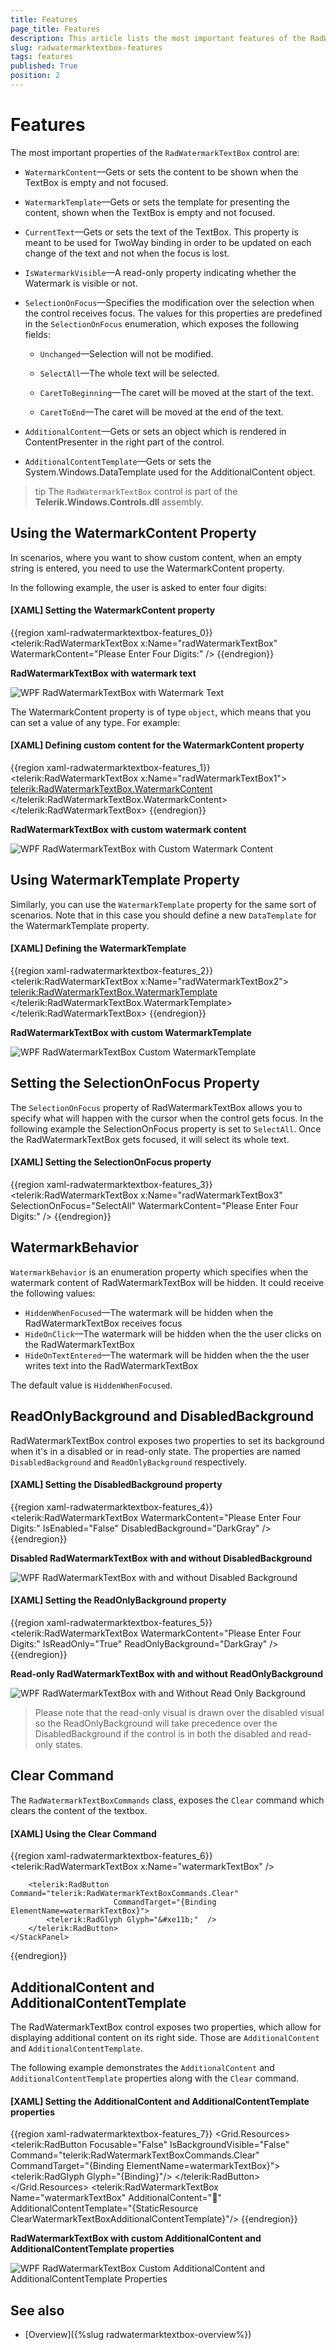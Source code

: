 ```yaml
---
title: Features
page_title: Features
description: This article lists the most important features of the RadWatermarkTextBox.
slug: radwatermarktextbox-features
tags: features
published: True
position: 2
---
```


# Features

The most important properties of the `RadWatermarkTextBox` control are:      

* `WatermarkContent`&mdash;Gets or sets the content to be shown when the TextBox is empty and not focused.

* `WatermarkTemplate`&mdash;Gets or sets the template for presenting the content, shown when the TextBox is empty and not focused.

* `CurrentText`&mdash;Gets or sets the text of the TextBox. This property is meant to be used for TwoWay binding in order to be updated on each change of the text and not when the focus is lost.

* `IsWatermarkVisible`&mdash;A read-only property indicating whether the Watermark is visible or not.

* `SelectionOnFocus`&mdash;Specifies the modification over the selection when the control receives focus. The values for this properties are predefined in the `SelectionOnFocus` enumeration, which exposes the following fields:

	* `Unchanged`&mdash;Selection will not be modified.

	* `SelectAll`&mdash;The whole text will be selected.

	* `CaretToBeginning`&mdash;The caret will be moved at the start of the text.

	* `CaretToEnd`&mdash;The caret will be moved at the end of the text.

* `AdditionalContent`&mdash;Gets or sets an object which is rendered in ContentPresenter in the right part of the control.

* `AdditionalContentTemplate`&mdash;Gets or sets the System.Windows.DataTemplate used for the AdditionalContent object.

>tip The `RadWatermarkTextBox` control is part of the __Telerik.Windows.Controls.dll__ assembly.

## Using the WatermarkContent Property

In scenarios, where you want to show custom content, when an empty string is entered, you need to use the WatermarkContent property.

In the following example, the user is asked to enter four digits:

#### __[XAML] Setting the WatermarkContent property__
{{region xaml-radwatermarktextbox-features_0}}
	<telerik:RadWatermarkTextBox x:Name="radWatermarkTextBox" WatermarkContent="Please Enter Four Digits:" />
{{endregion}}

__RadWatermarkTextBox with watermark text__

![WPF RadWatermarkTextBox with Watermark Text](images/radwatermarktextbox_overview_010.png)

The WatermarkContent property is of type `object`, which means that you can set a value of any type. For example:

#### __[XAML] Defining custom content for the WatermarkContent property__
{{region xaml-radwatermarktextbox-features_1}}
	<telerik:RadWatermarkTextBox x:Name="radWatermarkTextBox1">
	    <telerik:RadWatermarkTextBox.WatermarkContent>
	        <StackPanel Orientation="Horizontal">
	            <Image Source="/Silverlight.Help.RadMaskedTextBox;component/Images/EURFlag.png" />
	            <TextBlock Margin="3,0,0,0" Text="Please Enter Four Digits" />
	        </StackPanel>
	    </telerik:RadWatermarkTextBox.WatermarkContent>
	</telerik:RadWatermarkTextBox>
{{endregion}}

__RadWatermarkTextBox with custom watermark content__

![WPF RadWatermarkTextBox with Custom Watermark Content](images/radwatermarktextbox_overview_020.png)

## Using WatermarkTemplate Property

Similarly, you can use the `WatermarkTemplate` property for the same sort of scenarios. Note that in this case you should define a new `DataTemplate` for the WatermarkTemplate property.

#### __[XAML] Defining the WatermarkTemplate__
{{region xaml-radwatermarktextbox-features_2}}
	<telerik:RadWatermarkTextBox x:Name="radWatermarkTextBox2">
	    <telerik:RadWatermarkTextBox.WatermarkTemplate>
	        <DataTemplate>
	            <StackPanel Orientation="Horizontal">
	                <Image Source="/Silverlight.Help.RadMaskedTextBox;component/Images/EURFlag.png" />
	                <TextBlock Margin="3,0,0,0" Text="Please Enter Four Digits" />
	            </StackPanel>
	        </DataTemplate>
	    </telerik:RadWatermarkTextBox.WatermarkTemplate>
	</telerik:RadWatermarkTextBox>
{{endregion}}

__RadWatermarkTextBox with custom WatermarkTemplate__

![WPF RadWatermarkTextBox Custom WatermarkTemplate](images/radwatermarktextbox_overview_030.png)

## Setting the SelectionOnFocus Property

The `SelectionOnFocus` property of RadWatermarkTextBox allows you to specify what will happen with the cursor when the control gets focus. In the following example the SelectionOnFocus property is set to `SelectAll`. Once the RadWatermarkTextBox gets focused, it will select its whole text.

#### __[XAML] Setting the SelectionOnFocus property__
{{region xaml-radwatermarktextbox-features_3}}
	<telerik:RadWatermarkTextBox x:Name="radWatermarkTextBox3" 
	                             SelectionOnFocus="SelectAll"
	                             WatermarkContent="Please Enter Four Digits:" />
{{endregion}}

## WatermarkBehavior

`WatermarkBehavior` is an enumeration property which specifies when the watermark content of RadWatermarkTextBox will be hidden.  It could receive the following values:

* `HiddenWhenFocused`&mdash;The watermark will be hidden when the RadWatermarkTextBox receives focus
* `HideOnClick`&mdash;The watermark will be hidden when the the user clicks on the RadWatermarkTextBox
* `HideOnTextEntered`&mdash;The watermark will be hidden when the the user writes text into the RadWatermarkTextBox

The default value is `HiddenWhenFocused`.

## ReadOnlyBackground and DisabledBackground

RadWatermarkTextBox control exposes two properties to set its background when it's in a disabled or in read-only state. The properties are named `DisabledBackground` and `ReadOnlyBackground` respectively.

#### __[XAML] Setting the DisabledBackground property__
{{region xaml-radwatermarktextbox-features_4}}
        <telerik:RadWatermarkTextBox WatermarkContent="Please Enter Four Digits:" IsEnabled="False" DisabledBackground="DarkGray" />
{{endregion}}

__Disabled RadWatermarkTextBox with and without DisabledBackground__

![WPF RadWatermarkTextBox with and without Disabled Background](images/DisabledBackground.png)

#### __[XAML] Setting the ReadOnlyBackground property__
{{region xaml-radwatermarktextbox-features_5}}
        <telerik:RadWatermarkTextBox WatermarkContent="Please Enter Four Digits:" IsReadOnly="True" ReadOnlyBackground="DarkGray" />
{{endregion}}

__Read-only RadWatermarkTextBox with and without ReadOnlyBackground__

![WPF RadWatermarkTextBox with and Without Read Only Background](images/ReadOnlyBackground.png)

>Please note that the read-only visual is drawn over the disabled visual so the ReadOnlyBackground will take precedence over the DisabledBackground if the control is in both the disabled and read-only states.

## Clear Command

The `RadWatermarkTextBoxCommands` class, exposes the `Clear` command which clears the content of the textbox. 

#### __[XAML] Using the Clear Command__
{{region xaml-radwatermarktextbox-features_6}}
	<StackPanel>
        <telerik:RadWatermarkTextBox x:Name="watermarkTextBox" />

        <telerik:RadButton Command="telerik:RadWatermarkTextBoxCommands.Clear"
                           CommandTarget="{Binding ElementName=watermarkTextBox}">
            <telerik:RadGlyph Glyph="&#xe11b;"  />
        </telerik:RadButton>
    </StackPanel>
{{endregion}}

## AdditionalContent and AdditionalContentTemplate

The RadWatermarkTextBox control exposes two properties, which allow for displaying additional content on its right side. Those are `AdditionalContent` and `AdditionalContentTemplate`.

The following example demonstrates the `AdditionalContent` and `AdditionalContentTemplate` properties along with the `Clear` command.

#### __[XAML] Setting the AdditionalContent and AdditionalContentTemplate properties__
{{region xaml-radwatermarktextbox-features_7}}
	<Grid>
	    <Grid.Resources>
	        <DataTemplate x:Key="ClearWatermarkTextBoxAdditionalContentTemplate">
	            <telerik:RadButton Focusable="False" 
	                       IsBackgroundVisible="False" 
	                       Command="telerik:RadWatermarkTextBoxCommands.Clear" 
	                       CommandTarget="{Binding ElementName=watermarkTextBox}">
	                <telerik:RadGlyph Glyph="{Binding}"/>
	            </telerik:RadButton>
	        </DataTemplate>
	    </Grid.Resources>
	    <telerik:RadWatermarkTextBox Name="watermarkTextBox"
	                                 AdditionalContent="&#xe11b;"
	                                 AdditionalContentTemplate="{StaticResource ClearWatermarkTextBoxAdditionalContentTemplate}"/>
	</Grid>
{{endregion}}

__RadWatermarkTextBox with custom AdditionalContent and AdditionalContentTemplate properties__

![WPF RadWatermarkTextBox Custom AdditionalContent and AdditionalContentTemplate Properties](images/radwatermarktextbox-features-additionalcontent.PNG)

## See also

* [Overview]({%slug radwatermarktextbox-overview%})
